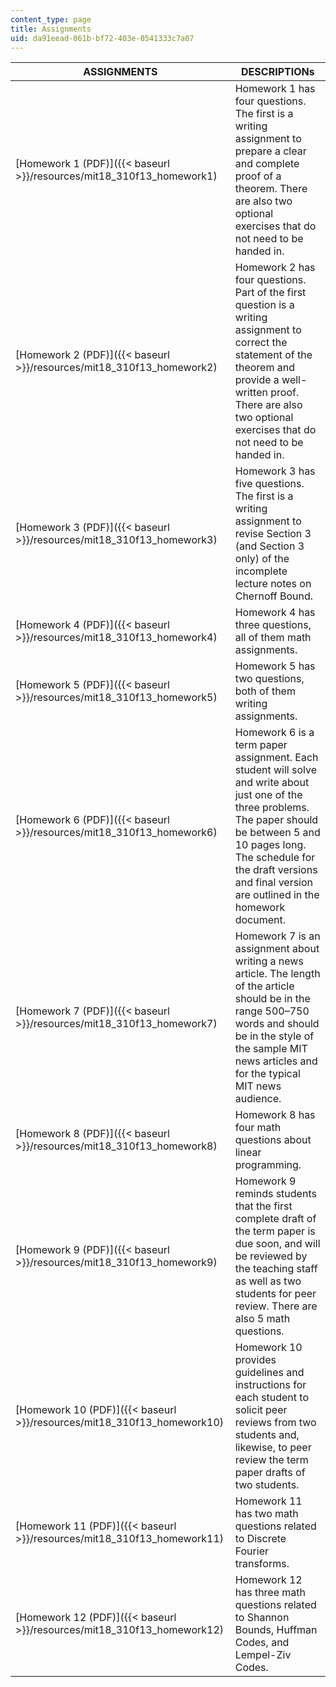 ```yaml
---
content_type: page
title: Assignments
uid: da91eead-061b-bf72-403e-0541333c7a07
---
```


| ASSIGNMENTS | DESCRIPTIONs |
| --- | --- |
| [Homework 1 (PDF)]({{< baseurl >}}/resources/mit18_310f13_homework1) | Homework 1 has four questions. The first is a writing assignment to prepare a clear and complete proof of a theorem. There are also two optional exercises that do not need to be handed in. |
| [Homework 2 (PDF)]({{< baseurl >}}/resources/mit18_310f13_homework2) | Homework 2 has four questions. Part of the first question is a writing assignment to correct the statement of the theorem and provide a well-written proof. There are also two optional exercises that do not need to be handed in. |
| [Homework 3 (PDF)]({{< baseurl >}}/resources/mit18_310f13_homework3) | Homework 3 has five questions. The first is a writing assignment to revise Section 3 (and Section 3 only) of the incomplete lecture notes on Chernoff Bound. |
| [Homework 4 (PDF)]({{< baseurl >}}/resources/mit18_310f13_homework4) | Homework 4 has three questions, all of them math assignments. |
| [Homework 5 (PDF)]({{< baseurl >}}/resources/mit18_310f13_homework5) | Homework 5 has two questions, both of them writing assignments. |
| [Homework 6 (PDF)]({{< baseurl >}}/resources/mit18_310f13_homework6) | Homework 6 is a term paper assignment. Each student will solve and write about just one of the three problems. The paper should be between 5 and 10 pages long. The schedule for the draft versions and final version are outlined in the homework document. |
| [Homework 7 (PDF)]({{< baseurl >}}/resources/mit18_310f13_homework7) | Homework 7 is an assignment about writing a news article. The length of the article should be in the range 500–750 words and should be in the style of the sample MIT news articles and for the typical MIT news audience. |
| [Homework 8 (PDF)]({{< baseurl >}}/resources/mit18_310f13_homework8) | Homework 8 has four math questions about linear programming. |
| [Homework 9 (PDF)]({{< baseurl >}}/resources/mit18_310f13_homework9) | Homework 9 reminds students that the first complete draft of the term paper is due soon, and will be reviewed by the teaching staff as well as two students for peer review. There are also 5 math questions. |
| [Homework 10 (PDF)]({{< baseurl >}}/resources/mit18_310f13_homework10) | Homework 10 provides guidelines and instructions for each student to solicit peer reviews from two students and, likewise, to peer review the term paper drafts of two students. |
| [Homework 11 (PDF)]({{< baseurl >}}/resources/mit18_310f13_homework11) | Homework 11 has two math questions related to Discrete Fourier transforms. |
| [Homework 12 (PDF)]({{< baseurl >}}/resources/mit18_310f13_homework12) | Homework 12 has three math questions related to Shannon Bounds, Huffman Codes, and Lempel-Ziv Codes.